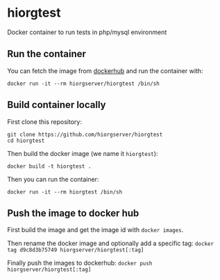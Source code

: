 # hiorgtest
Docker container to run tests in php/mysql environment

## Run the container

You can fetch the image from [dockerhub](https://hub.docker.com/r/hiorgserver/hiorgtest/) and run the container with:

    docker run -it --rm hiorgserver/hiorgtest /bin/sh

## Build container locally

First clone this repository:

    git clone https://github.com/hiorgserver/hiorgtest
    cd hiorgtest
  
Then build the docker image (we name it `hiorgtest`):

    docker build -t hiorgtest .

Then you can run the container:

    docker run -it --rm hiorgtest /bin/sh

## Push the image to docker hub

First build the image and get the image id with `docker images`.

Then rename the docker image and optionally add a specific tag:
 `docker tag d9c8d3b75749 hiorgserver/hiorgtest[:tag]`

Finally push the images to dockerhub: `docker push hiorgserver/hiorgtest[:tag]`

